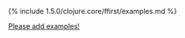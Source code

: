 {% include 1.5.0/clojure.core/ffirst/examples.md %}

[Please add examples!](https://github.com/arrdem/grimoire/edit/master/_includes/1.6.0/clojure.core/ffirst/examples.md)
